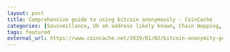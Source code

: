 ```yaml
---
layout: post
title: Comprehensive guide to using bitcoin anonymously - CoinCache
categories: [Sousveillance, Uh oh address likely known, Chain Hopping, CoinJoins and Mixers]
tags: featured 
external_url: https://www.coincache.net/2019/01/02/bitcoin-anonymity-guide-2019-how-to-use-btc-like-a-straight-up-g/
---
```

